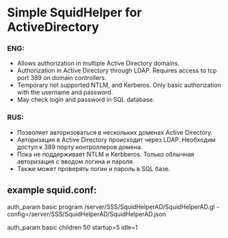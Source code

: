 # Simple SquidHelper for ActiveDirectory

### ENG:
* Allows authorization in multiple Active Directory domains.
* Authorization in Active Directory through LDAP. Requires access to tcp port 389 on domain controllers.
* Temporary not supported NTLM, and Kerberos. Only basic authorization with the username and password.
* May check login and password in SQL database.

### RUS:
* Позволяет авторизоваться в нескольких доменах Active  Directory.
* Авторизация в Active Directory происходит через LDAP. Необходим доступ к 389 порту контроллеров домена.
* Пока не поддерживает NTLM и Kerbberos. Только облычная авторизация с вводом логина и пароля.
* Также может проверять логин и пароль в SQL базе.

example squid.conf:
-------------------

auth_param basic program /server/SSS/SquidHelperAD/SquidHelperAD.gl -config=/server/SSS/SquidHelperAD/SquidHelperAD.json

auth_param basic children 50 startup=5 idle=1

